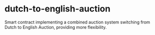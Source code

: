 # dutch-to-english-auction
Smart contract implementing a combined auction system switching from Dutch to English Auction, providing more flexibility.
